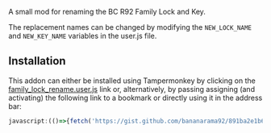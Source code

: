 A small mod for renaming the BC R92 Family Lock and Key.

The replacement names can be changed by modifying the `NEW_LOCK_NAME` and `NEW_KEY_NAME` variables in the user.js file.

## Installation
This addon can either be installed using Tampermonkey by clicking on the [family_lock_rename.user.js](https://gist.github.com/bananarama92/891ba2e1b6f85bc962b954c297f2d68c/raw/008c53ccb21e96c12ac13f53563324facc70c70b/family_lock_rename.user.js) link or, alternatively, by passing assigning (and activating) the following link to a bookmark or directly using it in the address bar:

```js
javascript:(()=>{fetch('https://gist.github.com/bananarama92/891ba2e1b6f85bc962b954c297f2d68c/raw/008c53ccb21e96c12ac13f53563324facc70c70b/family_lock_rename.user.js').then(r=>r.text()).then(r=>eval(r));})();
```